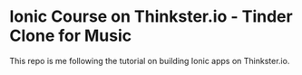Ionic Course on Thinkster.io - Tinder Clone for Music
=======

This repo is me following the tutorial on building Ionic apps on Thinkster.io.
